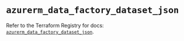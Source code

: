 # `azurerm_data_factory_dataset_json`

Refer to the Terraform Registry for docs: [`azurerm_data_factory_dataset_json`](https://registry.terraform.io/providers/hashicorp/azurerm/2.99.0/docs/resources/data_factory_dataset_json).
